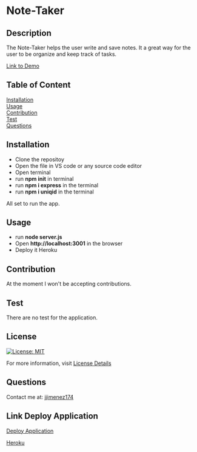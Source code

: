 # Note-Taker

## Description

The Note-Taker helps the user write and save notes. It a great way for the user to be organize and keep track of tasks.

[Link to Demo]()

## Table of Content
[Installation](#installation)  
[Usage](#usage)  
[Contribution](#contribution)  
[Test](#test)  
[Questions](#questions) 

## Installation
* Clone the repositoy
* Open the file in VS code or any source code editor
* Open terminal
* run <b>npm init</b> in terminal
* run <b>npm i express</b> in the terminal
* run <b>npm i uniqid</b> in the terminal

All set to run the app. 

## Usage
* run <b>node server.js</b>
* Open <b>http://localhost:3001</b> in the browser
* Deploy it Heroku

## Contribution
At the moment I won't be accepting contributions.

## Test
There are no test for the application.

## License
[![License: MIT](https://img.shields.io/badge/License-MIT-yellow.svg)](https://opensource.org/licenses/MIT)

For more information, visit [License Details](https://opensource.org/license/MIT)

## Questions

Contact me at: [jjimenez174](https://github.com/jjimenez174)

## Link Deploy Application

[Deploy Application](https://dashboard.heroku.com/apps/note-taker-app2)

[Heroku](https://note-taker-app2-9d58584a1043.herokuapp.com/)